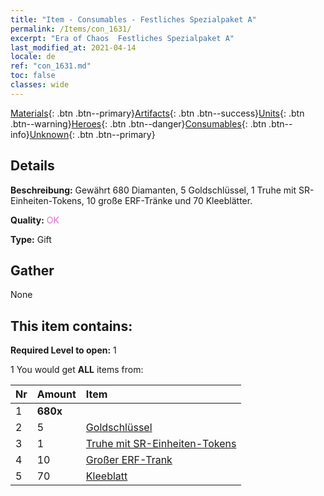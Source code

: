 ```yaml
---
title: "Item - Consumables - Festliches Spezialpaket A"
permalink: /Items/con_1631/
excerpt: "Era of Chaos  Festliches Spezialpaket A"
last_modified_at: 2021-04-14
locale: de
ref: "con_1631.md"
toc: false
classes: wide
---
```

 [Materials](/de/Items/){: .btn .btn--primary}[Artifacts](/de/Items/Artifacts/){: .btn .btn--success}[Units](/de/Items/Units/){: .btn .btn--warning}[Heroes](/de/Items/Heroes/){: .btn .btn--danger}[Consumables](/de/Items/Consumables/){: .btn .btn--info}[Unknown](/de/Items/Unknown/){: .btn .btn--primary}

## Details
 **Beschreibung:** Gewährt 680 Diamanten, 5 Goldschlüssel, 1 Truhe mit SR-Einheiten-Tokens, 10 große ERF-Tränke und 70 Kleeblätter.

 **Quality:** <span style="color: #DA70D6">OK</span>

 **Type:** Gift

## Gather

  None

## This item contains:

 **Required Level to open:** 1

 1 You would get **ALL** items  from:

  | Nr | Amount |     Item    |
  |:---|:-------|:------------|
  | 1 |  **680x** | <i class="fas fa-gem"/> |  | 
  | 2 | 5 | [Goldschlüssel](/de/Items/con_783/) | 
  | 3 | 1 | [Truhe mit SR-Einheiten-Tokens](/de/Items/con_1597/) | 
  | 4 | 10 | [Großer ERF-Trank](/de/Items/con_702/) | 
  | 5 | 70 | [Kleeblatt](/de/Items/con_537/) | 

